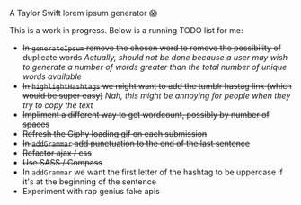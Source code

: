 A Taylor Swift lorem ipsum generator :scream:

This is a work in progress. Below is a running TODO list for me:
- ~~In `generateIpsum` remove the chosen word to remove the possibility of duplicate words~~
_Actually, should not be done because a user may wish to generate a number of words greater than the total number of unique words available_
- ~~In `highlightHashtags` we might want to add the tumblr hastag link (which would be super easy)~~
_Nah, this might be annoying for people when they try to copy the text_
- ~~Impliment a different way to get wordcount, possibly by number of spaces~~
- ~~Refresh the Giphy loading gif on each submission~~
- ~~In `addGrammar` add punctuation to the end of the last sentence~~
- ~~Refactor ajax / css~~
- ~~Use SASS / Compass~~
- In `addGrammar` we want the first letter of the hashtag to be uppercase if it's at the beginning of the sentence
- Experiment with rap genius fake apis